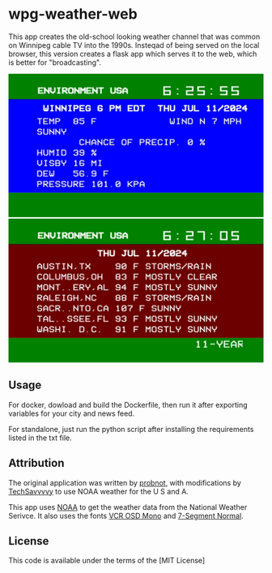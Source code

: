 # wpg-weather-web
This app creates the old-school looking weather channel that was common on Winnipeg cable TV into the 1990s. Insteqad of being served on the local browser, this version creates a flask app which serves it to the web, which is better for "broadcasting".

![Example1](/wpg-1.jpg)
![Example2](/wpg-2.jpg)

## Usage

For docker, dowload and build the Dockerfile, then run it after exporting variables for your city and news feed.

For standalone, just run the python script after installing the requirements listed in the txt file.

## Attribution

The original application was written by [probnot](https://github.com/probnot/wpg-weatherchan), with modifications by [TechSavvvvy](https://github.com/TechSavvvvy/wpg-weatherchan-USA) to use NOAA weather for the U S and A.

This app uses [NOAA](https://github.com/paulokuong/noaa) to get the weather data from the National Weather Serivce. It also uses the fonts [VCR OSD Mono](https://www.dafont.com/vcr-osd-mono.font) and [7-Segment Normal](https://blogfonts.com/7-segment-normal.font).

## License

This code is available under the terms of the [MIT License]
